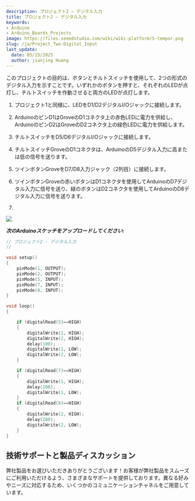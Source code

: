 ```yaml
---
description: プロジェクト2 – デジタル入力
title: プロジェクト2 – デジタル入力
keywords:
- Arduino
- Arduino_Boards_Projects
image: https://files.seeedstudio.com/wiki/wiki-platform/S-tempor.png
slug: /ja/Project_Two-Digital_Input
last_update:
  date: 05/15/2025
  author: jianjing Huang
---
```



<!-- ---
name: プロジェクト2 – デジタル入力
category: チュートリアル
oldwikiname:  プロジェクト2 – デジタル入力
prodimagename:
surveyurl: https://www.research.net/r/LinkIt_ONE_Tutorial-The_Basics
--- -->

このプロジェクトの目的は、ボタンとチルトスイッチを使用して、2つの形式のデジタル入力を示すことです。いずれかのボタンを押すと、それぞれのLEDが点灯し、チルトスイッチを作動させると両方のLEDが点灯します。

1. プロジェクト1と同様に、LEDをD1/D2デジタルI/Oジャックに接続します。

2. ArduinoのピンD1はGroveのD1コネクタ上の赤色LEDに電力を供給し、ArduinoのピンD2はGroveのD2コネクタ上の緑色LEDに電力を供給します。

3. チルトスイッチをD5/D6デジタルI/Oジャックに接続します。

4. チルトスイッチGroveのD1コネクタは、ArduinoのD5デジタル入力に高または低の信号を送ります。

5. ツインボタンGroveをD7/D8入力ジャック（2列目）に接続します。

6. ツインボタンGroveの赤いボタンはD1コネクタを使用してArduinoのD7デジタル入力に信号を送り、緑のボタンはD2コネクタを使用してArduinoのD8デジタル入力に信号を送ります。

7.

![](https://files.seeedstudio.com/wiki/Project_Two-Digital_Input/img/Conn-two.jpg)

_**次のArduinoスケッチをアップロードしてください:**_

```cpp
// プロジェクト2 - デジタル入力
//

void setup()
{
    pinMode(1, OUTPUT);
    pinMode(2, OUTPUT);
    pinMode(5, INPUT);
    pinMode(7, INPUT);
    pinMode(8, INPUT);
}

void loop()
{

    if (digitalRead(5)==HIGH)
    {
        digitalWrite(1, HIGH);
        digitalWrite(2, HIGH);
        delay(100);
        digitalWrite(1, LOW);
        digitalWrite(2, LOW);
    }

    if (digitalRead(7)==HIGH)
    {
        digitalWrite(1, HIGH);
        delay(200);
        digitalWrite(1, LOW);
    }
    if (digitalRead(8)==HIGH)
    {
        digitalWrite(2, HIGH);
        delay(200);
        digitalWrite(2, LOW);
    }
}
```

## 技術サポートと製品ディスカッション

弊社製品をお選びいただきありがとうございます！お客様が弊社製品をスムーズにご利用いただけるよう、さまざまなサポートを提供しております。異なる好みやニーズに対応するため、いくつかのコミュニケーションチャネルをご用意しています。

<div class="button_tech_support_container">
<a href="https://forum.seeedstudio.com/" class="button_forum"></a> 
<a href="https://www.seeedstudio.com/contacts" class="button_email"></a>
</div>

<div class="button_tech_support_container">
<a href="https://discord.gg/eWkprNDMU7" class="button_discord"></a> 
<a href="https://github.com/Seeed-Studio/wiki-documents/discussions/69" class="button_discussion"></a>
</div>